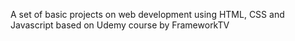 A set of basic projects on web development using HTML, CSS and Javascript based on Udemy course by FrameworkTV
